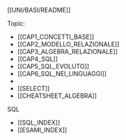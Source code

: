 [[UNI/BASI/README]]

Topic:
- [[CAP1_CONCETTI_BASE]]
- [[CAP2_MODELLO_RELAZIONALE]]
- [[CAP3_ALGEBRA_RELAZIONALE]]
- [[CAP4_SQL]]
- [[CAP5_SQL_EVOLUTO]]
- [[CAP6_SQL_NEI_LINGUAGGI]]
- 
- [[SELECT]]
- [[CHEATSHEET_ALGEBRA]]

SQL
- [[SQL_INDEX]]
- [[ESAMI_INDEX]]